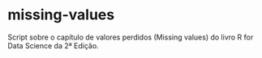 # missing-values
Script sobre o capítulo de valores perdidos (Missing values) do livro R for Data Science da 2ª Edição.
